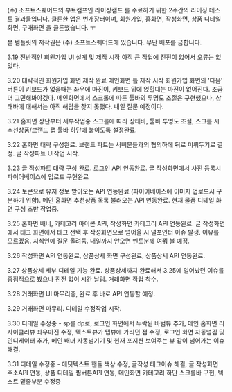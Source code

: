 (주) 소프트스퀘어드의 부트캠프인 라이징캠프 를 수료하기 위한 2주간의 라이징 테스트 결과물입니다.
클론한 앱은 번개장터이며, 회원가입, 홈화면, 작성화면, 상품 디테일화면, 구매화면 을 클론했습니다.
ㅜ

본 템플릿의 저작권은 (주) 소프트스퀘어드에 있습니다. 무단 배포를 금합니다.




3.19 전반적인 회원가입 UI 설계 및 제작 시작 아직 큰 작업에 진전이 없어서 오류는 없었다.

3.20 대략적인 회원가입 화면 제작 완료 메인화면 틀 제작 시작 회원가입 화면의 '다음' 버튼이 키보드가 없을때는 좌우에 마진이, 키보드 위에 얹힐때는 마진이 없어진다. 조금 더 고민해봐야겠다. 메인화면에서 스크롤에 따른 툴바의 투명도 조절은 구현했으나, 상태바에 대해서는 아직 해답을 찾지 못했다. 내일 질문 예정이다.

3.21 홈화면 상단부터 세부작업중 스크롤에 따라 상태바, 툴바 투명도 조절, 스크롤 시 추천상품/브랜드 탭 툴바 하단에 붙이도록 설정완료.

3.22 홈화면 대략 구성완료. 브랜드 파트는 서버분들과의 협의하에 뒤로 미뤄두기로 결정. 글 작성파트 UI작업 시작.

3.23 글 작성파트 대략 구성 완료. 로그인 API 연동완료. 글 작성화면에서 사진 등록시 파이어베이스에 업로드 구현완료

3.24 토큰으로 유저 정보 받아오는 API 연동완료 (파이어베이스에 이미지 업로드시 구분하기 위함). 메인 홈화면 추천상품 목록 불러오는 API 연동완료. 현재 물품 디테일 화면 구성 초반 작업중.

3.25 홈화면 배너, 카테고리 아이콘 API, 작성화면 카테고리 API 연동완료. 글 작성화면에서 태그 화면에서 태그 선택 후 작성화면으로 넘어올 시 널포인터 이슈 발생. 이유를 모르겠음. 지식인에 질문 올려둠. 내일까지 안오면 멘토분께 여쭤 볼 예정.

3.26 작성화면 API 연동완료, 상품상세 화면 구성완료, 상품상세 API 연동완료.

3.27 상품상세 세부 디테일 기능 완료. 상품상세까지 완료해서 3.25에 일어났던 이슈를 중점적으로 봤으나 진전 없이 시간 날림. 거래화면 작업 착수.

3.28 거래화면 UI 마무리중, 완료 후 바로 API 연동할 예정.

3.29 거래화면 마무리. 디테일 수정작업 시작.

3.30 디테일 수정중 - sp를 dp로, 로그인 화면에서 누락된 바텀뷰 추가, 메인 홈화면 리사이클러뷰 좌우마진 수정, 텍스트뷰가 탭뷰에 가리던 점 수정, 로그인 화면 자동넘김 및 인디케이터 추가, 메인 배너 자동넘기기 및 현재 포지션 보여주는 뷰 같이 넘어가는 이슈 해결.

3.31 디테일 수정중 - 에딧텍스트 핸들 색상 수정, 글작성 태그이슈 해결, 글 작성화면 주소API 연동, 상품 디테일 찜버튼API 연동, 메인화면 카테고리 하단 스크롤바 구현, 텍스트 밑줄부분 수정중